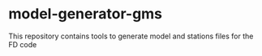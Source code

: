 # model-generator-gms
This repository contains tools to generate model and stations files for the FD code
